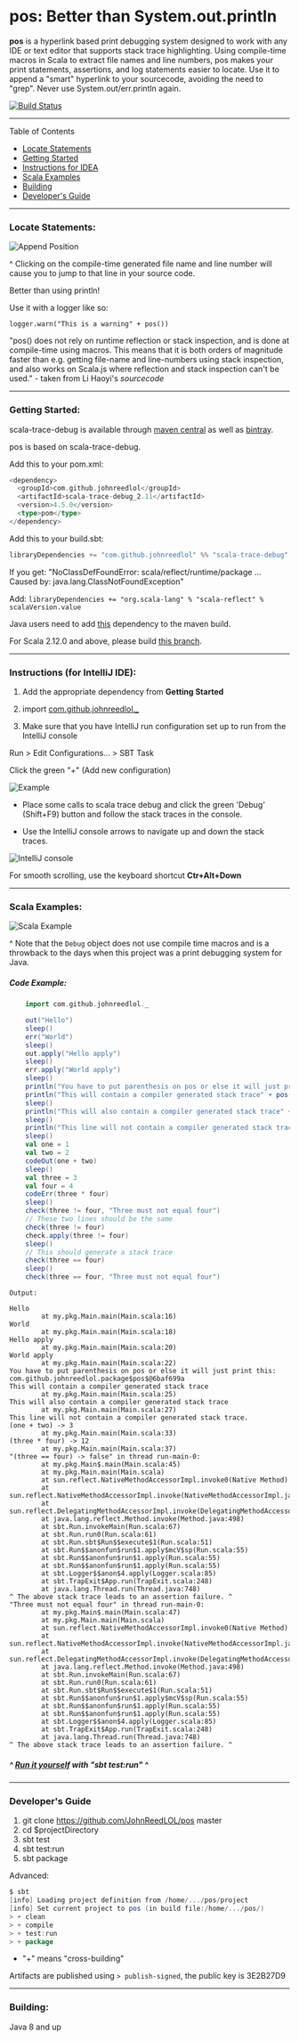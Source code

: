 # pos: Better than System.out.println

**pos** is a hyperlink based print debugging system designed to work with any IDE or text editor that supports stack trace highlighting. Using compile-time macros in Scala to extract file names and line numbers, pos makes your print statements, assertions, and log statements easier to locate. Use it to append a "smart" hyperlink to your sourcecode, avoiding the need to "grep". Never use System.out/err.println again.

[![Build Status](https://travis-ci.com/JohnReedLOL/pos.svg?branch=master)](https://travis-ci.com/JohnReedLOL/pos)

____________________________________________________________________________________________________________________

Table of Contents

* <a href="#Locate-Statements">Locate Statements</a>
* <a href="#Getting-Started">Getting Started</a>
* <a href="#Instructions">Instructions for IDEA</a>
* <a href="#Scala-Examples">Scala Examples</a>
* <a href="#Building">Building</a>
* <a href="#Developers-Guide">Developer's Guide</a>

____________________________________________________________________________________________________________________


<a name="Locate-Statements"></a>

### Locate Statements:

![Append Position](https://i.imgur.com/oT8MkPv.png)

^ Clicking on the compile-time generated file name and line number will cause you to jump to that line in your source code.

Better than using println!

Use it with a logger like so:

`logger.warn("This is a warning" + pos())`

"pos() does not rely on runtime reflection or stack inspection, and is done at compile-time using macros. This means that it is both orders of magnitude faster than e.g. getting file-name and line-numbers using stack inspection, and also works on Scala.js where reflection and stack inspection can't be used." - taken from Li Haoyi's *sourcecode*

____________________________________________________________________________________________________________________

<a name="Getting-Started"></a>

### Getting Started:

scala-trace-debug is available through [maven central](https://search.maven.org/#search%7Cga%7C1%7Cg%3A%22com.github.johnreedlol%22) as well as [bintray](https://bintray.com/johnreed2/maven/scala-trace-debug/).

pos is based on scala-trace-debug.

Add this to your pom.xml:

```scala
<dependency>
  <groupId>com.github.johnreedlol</groupId>
  <artifactId>scala-trace-debug_2.11</artifactId>
  <version>4.5.0</version>
  <type>pom</type>
</dependency>
```

Add this to your build.sbt:

```scala
libraryDependencies += "com.github.johnreedlol" %% "scala-trace-debug" % "4.5.0"
```

If you get: "NoClassDefFoundError: scala/reflect/runtime/package ... Caused by: java.lang.ClassNotFoundException"

Add: `libraryDependencies += "org.scala-lang" % "scala-reflect" % scalaVersion.value`

Java users need to add [this](http://mvnrepository.com/artifact/org.scala-lang/scala-library) dependency to the maven build.

For Scala 2.12.0 and above, please build [this branch](https://github.com/JohnReedLOL/scala-trace-debug/tree/5.0).
____________________________________________________________________________________________________________________

<a name="Instructions"></a>

### Instructions (for IntelliJ IDE):

1. Add the appropriate dependency from **Getting Started**

2. import [com.github.johnreedlol._](src/main/scala/com/github/johnreedlol/package.scala)

3. Make sure that you have IntelliJ run configuration set up to run from the IntelliJ console

Run > Edit Configurations... > SBT Task

Click the green "+" (Add new configuration)

![Example](http://i.imgur.com/UPZAJHo.png)

- Place some calls to scala trace debug and click the green 'Debug' (Shift+F9) button and follow the stack traces in the console. 
 
- Use the IntelliJ console arrows to navigate up and down the stack traces.

![IntelliJ console](http://s29.postimg.org/ud0knou1j/debug_Screenshot_Crop.png)

For smooth scrolling, use the keyboard shortcut **Ctr+Alt+Down**
____________________________________________________________________________________________________________________

<a name="Scala-Examples"></a>

### Scala Examples:

![Scala Example](http://i.imgur.com/JHiMwjS.png)

^ Note that the `Debug` object does not use compile time macros and is a throwback to the days when this project was a print debugging system for Java.

##### Code Example:

```scala
    import com.github.johnreedlol._

    out("Hello")
    sleep()
    err("World")
    sleep()
    out.apply("Hello apply")
    sleep()
    err.apply("World apply")
    sleep()
    println("You have to put parenthesis on pos or else it will just print this: " + pos.toString)
    println("This will contain a compiler generated stack trace" + pos())
    sleep()
    println("This will also contain a compiler generated stack trace" + pos.apply())
    sleep()
    println("This line will not contain a compiler generated stack trace.")
    sleep()
    val one = 1
    val two = 2
    codeOut(one + two)
    sleep()
    val three = 3
    val four = 4
    codeErr(three * four)
    sleep()
    check(three != four, "Three must not equal four")
    // These two lines should be the same
    check(three != four)
    check.apply(three != four)
    sleep()
    // This should generate a stack trace
    check(three == four)
    sleep()
    check(three == four, "Three must not equal four")
```

```
Output:

Hello
        at my.pkg.Main.main(Main.scala:16)
World
        at my.pkg.Main.main(Main.scala:18)
Hello apply
        at my.pkg.Main.main(Main.scala:20)
World apply
        at my.pkg.Main.main(Main.scala:22)
You have to put parenthesis on pos or else it will just print this: com.github.johnreedlol.package$pos$@6baf699a
This will contain a compiler generated stack trace
        at my.pkg.Main.main(Main.scala:25)
This will also contain a compiler generated stack trace
        at my.pkg.Main.main(Main.scala:27)
This line will not contain a compiler generated stack trace.
(one + two) -> 3
        at my.pkg.Main.main(Main.scala:33)
(three * four) -> 12
        at my.pkg.Main.main(Main.scala:37)
"(three == four) -> false" in thread run-main-0:
        at my.pkg.Main$.main(Main.scala:45)
        at my.pkg.Main.main(Main.scala)
        at sun.reflect.NativeMethodAccessorImpl.invoke0(Native Method)
        at sun.reflect.NativeMethodAccessorImpl.invoke(NativeMethodAccessorImpl.java:62)
        at sun.reflect.DelegatingMethodAccessorImpl.invoke(DelegatingMethodAccessorImpl.java:43)
        at java.lang.reflect.Method.invoke(Method.java:498)
        at sbt.Run.invokeMain(Run.scala:67)
        at sbt.Run.run0(Run.scala:61)
        at sbt.Run.sbt$Run$$execute$1(Run.scala:51)
        at sbt.Run$$anonfun$run$1.apply$mcV$sp(Run.scala:55)
        at sbt.Run$$anonfun$run$1.apply(Run.scala:55)
        at sbt.Run$$anonfun$run$1.apply(Run.scala:55)
        at sbt.Logger$$anon$4.apply(Logger.scala:85)
        at sbt.TrapExit$App.run(TrapExit.scala:248)
        at java.lang.Thread.run(Thread.java:748)
^ The above stack trace leads to an assertion failure. ^
"Three must not equal four" in thread run-main-0:
        at my.pkg.Main$.main(Main.scala:47)
        at my.pkg.Main.main(Main.scala)
        at sun.reflect.NativeMethodAccessorImpl.invoke0(Native Method)
        at sun.reflect.NativeMethodAccessorImpl.invoke(NativeMethodAccessorImpl.java:62)
        at sun.reflect.DelegatingMethodAccessorImpl.invoke(DelegatingMethodAccessorImpl.java:43)
        at java.lang.reflect.Method.invoke(Method.java:498)
        at sbt.Run.invokeMain(Run.scala:67)
        at sbt.Run.run0(Run.scala:61)
        at sbt.Run.sbt$Run$$execute$1(Run.scala:51)
        at sbt.Run$$anonfun$run$1.apply$mcV$sp(Run.scala:55)
        at sbt.Run$$anonfun$run$1.apply(Run.scala:55)
        at sbt.Run$$anonfun$run$1.apply(Run.scala:55)
        at sbt.Logger$$anon$4.apply(Logger.scala:85)
        at sbt.TrapExit$App.run(TrapExit.scala:248)
        at java.lang.Thread.run(Thread.java:748)
^ The above stack trace leads to an assertion failure. ^

```

##### ^ [Run it yourself](src/test/scala/my/pkg/Main.scala) with "sbt test:run" ^

____________________________________________________________________________________________________________________

### Developer's Guide

<a name="Developers-Guide"></a>

1. git clone https://github.com/JohnReedLOL/pos master
2. cd $projectDirectory
3. sbt test
4. sbt test:run
5. sbt package

Advanced: 
```scala
$ sbt
[info] Loading project definition from /home/.../pos/project
[info] Set current project to pos (in build file:/home/.../pos/)
> + clean
> + compile 
> + test:run
> + package
```

* "+" means "cross-building"

Artifacts are published using `> publish-signed`, the public key is 3E2B27D9

____________________________________________________________________________________________________________________

<a name="Building"></a>

### Building:

Java 8 and up